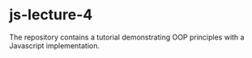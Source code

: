 # js-lecture-4
The repository contains a tutorial demonstrating OOP principles with a Javascript implementation.
